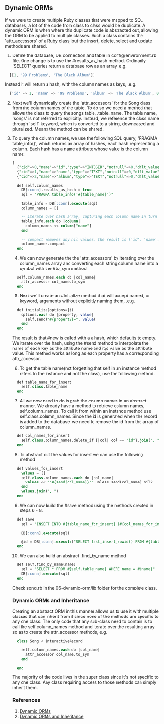 ## Dynamic ORMs

If we were to create multiple Ruby classes that were mapped to SQL databases, a lot of the code from class to class would be duplicate. A dynamic ORM is when where this duplicate code is abstracted out, allowing the ORM to be applied to multiple classes. Such a class contains the 'attr_accessors' of a Ruby class, but the insert, delete, select and update methods are shared.

1. Define the database, DB connection and table in config/environment.rb file. One change is to use the #results_as_hash method. Ordinarily 'SELECT' queries return a database row as an array, e.g.

```sql
  [[1, '99 Problems', 'The Black Album']]
```

Instead it will return a hash, with the column names as keys, .e.g.

```sql
  {'id' => 1, 'name' => '99 Problems', 'album' => 'The Black Album', 0 => 1, 1 => '99 Problems', 2 => 'the Black Album'}
```

2. Next we'll dynamically create the 'attr_accessors' for the Song class from the column names of the table. To do so we need a method that allows the class to query the songs table, .table_name. The table name, 'songs' is not referred to explicitly. Instead, we reference the class name through 'self' keyword, which is converted to a string, downcased and pluralized. Means the method can be shared.

3. To query the column names, we use the following SQL query, 'PRAGMA table_info(<table name>)', which returns an array of hashes, each hash representing a column. Each hash has a name attribute whose value is the column name:

```sql
[
  {"cid"=>0,"name"=>"id","type"=>"INTEGER","notnull"=>0,"dflt_value"=>nil,"pk"=>1,0=>0,1=>"id",2=>"INTEGER",3=>0,4=>nil,5=>1},
  {"cid"=>1,"name"=>"name","type"=>"TEXT","notnull"=>0,"dflt_value"=>nil,"pk"=>0,0=>1,1=>"name",2=>"TEXT",3=>0,4=>nil,5=>0},
  {"cid"=>2,"name"=>"album","type"=>"TEXT","notnull"=>0,"dflt_value"=>nil,"pk"=>0,0=>2,1=>"album",2=>"TEXT",3=>0,4=>nil,5=>0}]
```

```sql
  def self.column_names
    DB[:conn].results_as_hash = true
    sql = "PRAGMA table_info('#{table_name}')"

    table_info = DB[:conn].execute(sql)
    column_names = []

    -- iterate over hash array, capturing each column name in turn
    table_info.each do |column|
      column_names << column["name"]
    end

    -- compact removes any nil values, the result is ['id', 'name', 'album']
    column_names.compact
  end
```

4. We can now generate the the 'attr_accessors' by iterating over the column_names array and converting each string column name into a symbol with the #to_sym method

```sql
  self.column_names.each do |col_name|
    attr_accessor col_name.to_sym
  end
```

5. Next we'll create an #initialize method that will accept named, or keyword, arguments without explicitly naming them, .e.g.

```sql
  def initialize(options={})
    options.each do |property, value|
      self.send("#{property}=", value)
    end
  end
```

The result is that #new is called with a a hash, which defaults to empty. We iterate over the hash, using the #send method to interpolate the name of each key as the attribute name and it;s value as the attribute value. This method works as long as each property has a corresponding attr_accessor.

6. To get the table name(not forgetting that self in an instance method refers to the instance and not the class), use the following method.

```sql
  def table_name_for_insert
    self.class.table_name
  end
```

7. All we now need to do is grab the column names in an abstract manner. We already have a method to retrieve column names, self.column_names. To call it from within an instance method use self.class.column_names. Since the id is generated when the record is added to the database, we need to remove the id from the array of column_names.

```sql
  def col_names_for_insert
    self.class.column_names.delete_if {|col| col == "id"}.join(", ")
  end
```

8. To abstract out the values for insert we can use the following method

```sql
  def values_for_insert
    values = []
    self.class.column_names.each do |col_name|
      values << "'#{send(col_name)}'" unless send(col_name).nil?
    end
    values.join(", ")
  end
```

9. We can now build the #save method using the methods created in steps 6 - 8.

```sql
  def save
    sql = "INSERT INTO #{table_name_for_insert} (#{col_names_for_insert}) VALUES (#{values_for_insert})"

    DB[:conn].execute(sql)

    @id = DB[:conn].execute("SELECT last_insert_rowid() FROM #{table_name_for_insert}")[0][0]
  end
```

10. We can also build an abstract .find_by_name method

```sql
  def self.find_by_name(name)
    sql = "SELECT * FROM #{self.table_name} WHERE name = #{name}"
    DB[:conn].execute(sql)
  end
```

Check song.rb in the 06-dynamic-orm/lib folder for the complete class.


### Dynamic ORMs and Inheritance

Creating an abstract ORM in this manner allows us to use it with multiple classes that can inherit from it since none of the methods are specific to any one class. The only code that any sub-class need to contain is to call the self.column_names method and iterate over the resulting array so as to create the attr_accessor methods, e.g.

```sql
  class Song < InteractiveRecord

    self.column_names.each do |col_name|
      attr_accessor col_name.to_sym
    end

  end
```

The majority of the code lives in the super class since it's not specific to any one class. Any class requiring access to those methods can simply inherit them.

### References

1. [Dynamic ORMs](https://github.com/theBoyMo/dynamic-orms-readme-cb-000)
2. [Dynamic ORMs and Inheritance](https://github.com/learn-co-students/dynamic-orm-inheritance-cb-000)
